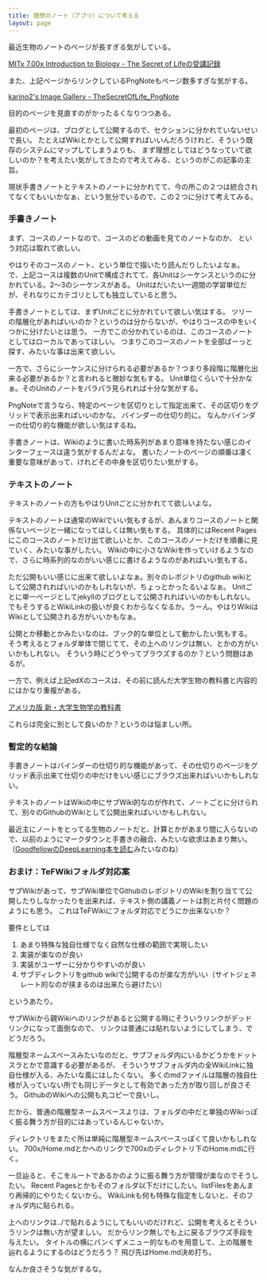 ```yaml
---
title: 理想のノート（アプリ）について考える
layout: page
---
```

最近生物のノートのページが長すぎる気がしている。

[MITx 7.00x Introduction to Biology - The Secret of Lifeの受講記録](https://karino2.github.io/2021/07/19/the_secret_of_life.html)

また、上記ページからリンクしているPngNoteもページ数多すぎな気がする。

[karino2's Image Gallery - TheSecretOfLife_PngNote](https://karino2.github.io/ImageGallery/TheSecretOfLife_PngNote.html)

目的のページを見直すのがかったるくなりつつある。

最初のページは、ブログとして公開するので、セクションに分かれていないせいで長い。
たとえばWikiとかとして公開すればいいんだろうけれど、そういう既存のシステムにマップしてしまうよりも、
まず理想としてはどうなっていて欲しいのか？を考えたい気がしてきたので考えてみる、というのがこの記事の主旨。

現状手書きノートとテキストのノートに分かれてて、今の所この２つは統合されてなくてもいいかなぁ、という気分でいるので、この２つに分けて考えてみる。

### 手書きノート

まず、コースのノートなので、コースのどの動画を見てのノートなのか、
という対応は取れて欲しい。

やはりそのコースのノート、という単位で描いたり読んだりしたいよなぁ。
で、上記コースは複数のUnitで構成されてて、各Unitはシーケンスというのに分かれている。2〜3のシーケンスがある。
Unitはだいたい一週間の学習単位だが、それなりにカテゴリとしても独立していると思う。

手書きノートとしては、まずUnitごとに分かれていて欲しい気はする。
ツリーの階層化があればいいのか？というのは分からないが、やはりコースの中をいくつかに分けたいとは思う。
一方でこの分かれているのは、このコースのノートとしてはローカルであってほしい。
つまりこのコースのノートを全部ばーっと探す、みたいな事は出来て欲しい。

一方で、さらにシーケンスに分けられる必要があるか？つまり多段階に階層化出来る必要があるか？と言われると微妙な気もする。
Unit単位くらいで十分かなぁ。そのUnitのノートをパラパラ見られれば十分な気がする。

PngNoteで言うなら、特定のページを区切りとして指定出来て、その区切りをグリッドで表示出来ればいいのかな。
バインダーの仕切り的に。
なんかバインダーの仕切り的な機能が欲しい気はするね。

手書きノートは、Wikiのように書いた時系列があまり意味を持たない感じのインターフェースは違う気がするんだよな。
書いたノートのページの順番は凄く重要な意味があって、けれどその中身を区切りたい気がする。

### テキストのノート

テキストのノートの方もやはりUnitごとに分かれてて欲しいよな。

テキストのノートは通常のWikiでいい気もするが、あんまりコースのノートと関係ないページと一緒になってほしくは無い気もする。
具体的にはRecent Pagesにこのコースのノートだけ出て欲しいとか、このコースのノートだけを順番に見ていく、みたいな事がしたい。
Wikiの中に小さなWikiを作っていけるようなので、さらに時系列的なのがいい感じに書けるようなのがあればいい気もする。

ただ公開もいい感じに出来て欲しいよなぁ。別々のレポジトリのgithub wikiとして公開されればいいのかもしれないが、ちょっとかったるいよなぁ。
Unitごとに単一ページとしてjekyllのブログとして公開されればいいのかもしれない。
でもそうするとWikiLinkの扱いが良くわからなくなるか。うーん。やはりWikiはWikiとして公開される方がいいかもなぁ。

公開とか移動とかみたいなのは、ブック的な単位として動かしたい気もする。
そう考えるとフォルダ単体で閉じてて、その上へのリンクは無い、とかの方がいいかもしれない。
そういう時にどうやってブラウズするのか？という問題はあるが。

一方で、例えば上記edXのコースは、その前に読んだ大学生物の教科書と内容的にはかなり重複がある。

[アメリカ版 新・大学生物学の教科書](https://karino2.github.io/2021/06/21/biology_text_bluebacks.html)

これらは完全に別として良いのか？というのは悩ましい所。

### 暫定的な結論

手書きノートはバインダーの仕切り的な機能があって、その仕切りのページをグリッド表示出来て仕切りの中だけをいい感じにブラウズ出来ればいいかもしれない。

テキストのノートはWikiの中にサブWiki的なのが作れて、ノートごとに分けられて、別々のGithubのWikiとして公開出来ればいいかもしれない。

最近主にノートをとってる生物のノートだと、計算とかがあまり間に入らないので、以前のようにマークダウンと手書きの融合、みたいな欲求はあまり無い。
（[GoodfellowのDeepLearning本を読む](https://karino2.github.io/2018/05/22/212.html)みたいなのね）

### おまけ：TeFWikiフォルダ対応案

サブWikiがあって、サブWiki単位でGithubのレポジトリのWikiを割り当てて公開したりしなかったりを出来れば、テキスト側の講義ノートは割と片付く問題のようにも思う。
これはTeFWikiにフォルダ対応でどうにか出来ないか？

要件としては

1. あまり特殊な独自仕様でなく自然な仕様の範囲で実現したい
2. 実装が楽なのが良い
3. 実装がユーザーに分かりやすいのが良い
4. サブディレクトリをgithub wikiで公開するのが楽な方がいい（サイトジェネレート的なのが挟まるのは出来たら避けたい）

というあたり。

サブWikiから親Wikiへのリンクがあると公開する時にそういうリンクがデッドリンクになって面倒なので、
リンクは普通には貼れないようにしてしまう、でどうだろう。

階層型ネームスペースみたいなのだと、サブフォルダ内にいるかどうかをドットスラとかで意識する必要があるが、
そういうサブフォルダ内の全WikiLinkに独自仕様が入る、みたいな風にはしたくない。
多くのmdファイルは階層の独自仕様が入っていない所でも同じデータとして有効であった方が取り回しが良さそう。
GithubのWikiへの公開も丸コピーで良いし。

だから、普通の階層型ネームスペースよりは、フォルダの中だと単独のWikiっぽく振る舞う方が目的にはあっているんじゃないか。

ディレクトリをまたぐ所は単純に階層型ネームスペースっぽくて良いかもしれない。
700x/Home.mdとかへのリンクで700xのディレクトリ下のHome.mdに行く。

一旦辿ると、そこをルートであるかのように振る舞う方が管理が楽なのでそうしたい。
Recent Pagesとかもそのフォルダ以下だけにしたい。listFilesをあんまり再帰的にやりたくないから。
WikiLinkも何も特殊な指定をしないと、そのフォルダ内に貼られる。

上へのリンクは../で貼れるようにしてもいいのだけれど、公開を考えるとそういうリンクは無い方が望ましい。
だからリンク無しでも上に戻るブラウズ手段を与えたい。
タイトルの横にパンくずメニュー的なものを用意して、上の階層を辿れるようにするのはどうだろう？
飛び先はHome.md決め打ち。

なんか良さそうな気がするな。